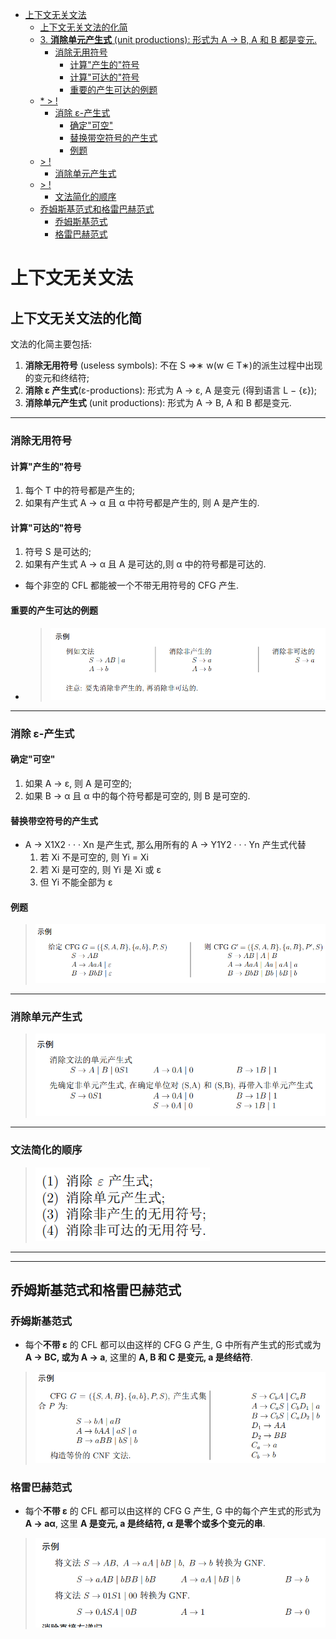 - [上下文无关文法](#上下文无关文法)
  - [上下文无关文法的化简](#上下文无关文法的化简)
  - [3. **消除单元产生式** (unit productions): 形式为 A → B, A 和 B 都是变元.](#3-消除单元产生式-unit-productions-形式为-a--b-a-和-b-都是变元)
    - [消除无用符号](#消除无用符号)
      - [计算"产生的"符号](#计算产生的符号)
      - [计算"可达的"符号](#计算可达的符号)
      - [重要的产生可达的例题](#重要的产生可达的例题)
  - [* > !](#--)
    - [消除 ε-产生式](#消除-ε-产生式)
      - [确定"可空"](#确定可空)
      - [替换带空符号的产生式](#替换带空符号的产生式)
      - [例题](#例题)
  - [> !](#-)
    - [消除单元产生式](#消除单元产生式)
  - [> !](#--1)
    - [文法简化的顺序](#文法简化的顺序)
  - [乔姆斯基范式和格雷巴赫范式](#乔姆斯基范式和格雷巴赫范式)
    - [乔姆斯基范式](#乔姆斯基范式)
    - [格雷巴赫范式](#格雷巴赫范式)

# 上下文无关文法

## 上下文无关文法的化简

文法的化简主要包括:
1. **消除无用符号** (useless symbols): 不在 S ⇒∗ w(w ∈ T∗)的派生过程中出现的变元和终结符;
2. **消除 ε 产生式**(ε-productions): 形式为 A → ε, A 是变元 (得到语言 L − {ε});
3. **消除单元产生式** (unit productions): 形式为 A → B, A 和 B 都是变元.
---
### 消除无用符号
#### 计算"产生的"符号
1. 每个 T 中的符号都是产生的;
1. 如果有产生式 A → α 且 α 中符号都是产生的, 则 A 是产生的.
#### 计算"可达的"符号
1. 符号 S 是可达的;
2. 如果有产生式 A → α 且 A 是可达的,则 α 中的符号都是可达的.

* 每个非空的 CFL 都能被一个不带无用符号的 CFG 产生.
#### 重要的产生可达的例题
* > ![](image/2022-03-18-11-31-43.png)
---
### 消除 ε-产生式
#### 确定"可空"
1. 如果 A → ε, 则 A 是可空的;
2. 如果 B → α 且 α 中的每个符号都是可空的, 则 B 是可空的.

#### 替换带空符号的产生式
* A → X1X2 · · · Xn 是产生式, 那么用所有的 A → Y1Y2 · · · Yn 产生式代替
    1. 若 Xi 不是可空的, 则 Yi = Xi
    2. 若 Xi 是可空的, 则 Yi 是 Xi 或 ε
    3. 但 Yi 不能全部为 ε

#### 例题
> ![](image/2022-03-18-11-36-29.png)
---
### 消除单元产生式
> ![](image/2022-03-18-11-40-41.png)
---
### 文法简化的顺序
> ![](image/2022-03-18-11-41-10.png)

---
---
## 乔姆斯基范式和格雷巴赫范式

### 乔姆斯基范式
* 每个**不带 ε** 的 CFL 都可以由这样的 CFG G 产生, G 中所有产生式的形式或为 **A → BC, 或为 A → a**, 这里的 **A, B 和 C 是变元, a 是终结符**.

> ![](image/2022-03-18-11-48-06.png)

### 格雷巴赫范式
* 每个**不带 ε** 的 CFL 都可以由这样的 CFG G 产生, G 中的每个产生式的形式为 **A → aα**, 这里 **A 是变元, a 是终结符, α 是零个或多个变元的串**.

> ![](image/2022-03-18-11-56-13.png)